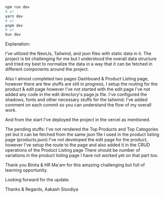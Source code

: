 ```bash
npm run dev
# or
yarn dev
# or
pnpm dev
# or
bun dev
```


Explanation:

I've utilized the NextJs, Tailwind, and json files with static data in it.
The project is bit challenging for me but I understood the overall data structure and tried my best to normalize the data in a way that it can be fetched in different components around the project.

Also I almost completed two pages Dashboard & Product Listing page, however there are few stuffs are still in progress, I setup the routing for the product & edit page however I've not started with the edit page I've not added any code in the edit directory's page.js file.
I've configured the shadows, fonts and other necessary stuffs for the tailwind.
I've added comment on each commit so you can understand the flow of my overall work.

And from the start I've deployed the project in the vercel as mentioned.

The pending stuffs:
I've not rendered the Top Products and Top Categories yet but it can be fetched from the same json file I used in the product listing page (products.json)
I've not developed the edit page for the product, however I've setup the route to the page and also added it in the CRUD operations of the Product Listing page
There should be number of variations in the product listing page I have not worked yet on that part too.

Thank you Binita & HR Ma'am for this amazing challenging but full of learning opportunity.

Looking forward for the update.

Thanks & Regards,
Aakash Sisodiya
